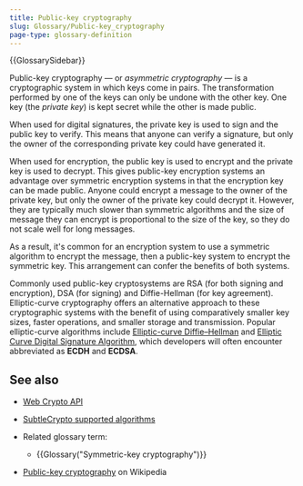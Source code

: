 ```yaml
---
title: Public-key cryptography
slug: Glossary/Public-key_cryptography
page-type: glossary-definition
---
```


{{GlossarySidebar}}

Public-key cryptography — or _asymmetric cryptography_ — is a cryptographic system in which keys come in pairs. The transformation performed by one of the keys can only be undone with the other key. One key (the _private key_) is kept secret while the other is made public.

When used for digital signatures, the private key is used to sign and the public key to verify. This means that anyone can verify a signature, but only the owner of the corresponding private key could have generated it.

When used for encryption, the public key is used to encrypt and the private key is used to decrypt. This gives public-key encryption systems an advantage over symmetric encryption systems in that the encryption key can be made public. Anyone could encrypt a message to the owner of the private key, but only the owner of the private key could decrypt it. However, they are typically much slower than symmetric algorithms and the size of message they can encrypt is proportional to the size of the key, so they do not scale well for long messages.

As a result, it's common for an encryption system to use a symmetric algorithm to encrypt the message, then a public-key system to encrypt the symmetric key. This arrangement can confer the benefits of both systems.

Commonly used public-key cryptosystems are RSA (for both signing and encryption), DSA (for signing) and Diffie-Hellman (for key agreement).
Elliptic-curve cryptography offers an alternative approach to these cryptographic systems with the benefit of using comparatively smaller key sizes, faster operations, and smaller storage and transmission.
Popular elliptic-curve algorithms include [Elliptic-curve Diffie–Hellman](https://en.wikipedia.org/wiki/Elliptic-curve_Diffie–Hellman) and [Elliptic Curve Digital Signature Algorithm](https://en.wikipedia.org/wiki/Elliptic_Curve_Digital_Signature_Algorithm), which developers will often encounter abbreviated as **ECDH** and **ECDSA**.

## See also

- [Web Crypto API](/en-US/docs/Web/API/Web_Crypto_API)
- [SubtleCrypto supported algorithms](/en-US/docs/Web/API/SubtleCrypto#supported_algorithms)
- Related glossary term:

  - {{Glossary("Symmetric-key cryptography")}}

- [Public-key cryptography](https://en.wikipedia.org/wiki/Public-key_cryptography) on Wikipedia
